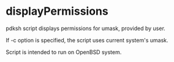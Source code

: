 # displayPermissions

pdksh script displays permissions for umask, provided by user.

If -c option is specified, the script uses current system's umask.

Script is intended to run on OpenBSD system.
